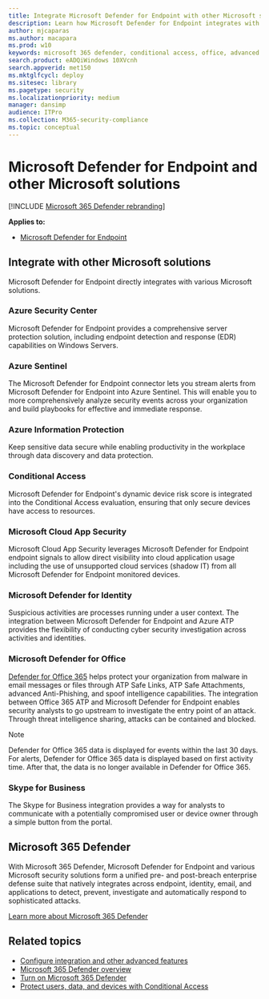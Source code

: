 ```yaml
---
title: Integrate Microsoft Defender for Endpoint with other Microsoft solutions
description: Learn how Microsoft Defender for Endpoint integrates with other Microsoft solutions, including Microsoft Defender for Identity and Azure Security Center.
author: mjcaparas
ms.author: macapara
ms.prod: w10
keywords: microsoft 365 defender, conditional access, office, advanced threat protection, microsoft defender for identity, microsoft defender for office, azure security center, microsoft cloud app security, azure sentinel
search.product: eADQiWindows 10XVcnh
search.appverid: met150
ms.mktglfcycl: deploy
ms.sitesec: library
ms.pagetype: security
ms.localizationpriority: medium
manager: dansimp
audience: ITPro
ms.collection: M365-security-compliance 
ms.topic: conceptual
---
```


# Microsoft Defender for Endpoint and other Microsoft solutions

[!INCLUDE [Microsoft 365 Defender rebranding](../../includes/microsoft-defender.md)]


**Applies to:**

- [Microsoft Defender for Endpoint](https://go.microsoft.com/fwlink/p/?linkid=2146631)

## Integrate with other Microsoft solutions

Microsoft Defender for Endpoint directly integrates with various Microsoft solutions.

### Azure Security Center
Microsoft Defender for Endpoint provides a comprehensive server protection solution, including endpoint detection and response (EDR) capabilities on Windows Servers.

### Azure Sentinel
The Microsoft Defender for Endpoint connector lets you stream alerts from Microsoft Defender for Endpoint into Azure Sentinel. This will enable you to more comprehensively analyze security events across your organization and build playbooks for effective and immediate response.

### Azure Information Protection
Keep sensitive data secure while enabling productivity in the workplace through data discovery and data protection.

### Conditional Access
Microsoft Defender for Endpoint's dynamic device risk score is integrated into the Conditional Access evaluation, ensuring that only secure devices have access to resources. 

### Microsoft Cloud App Security
Microsoft Cloud App Security leverages Microsoft Defender for Endpoint endpoint signals to allow direct visibility into cloud application usage including the use of unsupported cloud services (shadow IT) from all Microsoft Defender for Endpoint monitored devices.

### Microsoft Defender for Identity
Suspicious activities are processes running under a user context. The integration between Microsoft Defender for Endpoint and Azure ATP provides the flexibility of conducting cyber security investigation across activities and identities.

### Microsoft Defender for Office
[Defender for Office 365](https://docs.microsoft.com/office365/securitycompliance/office-365-atp) helps protect your organization from malware in email messages or files through ATP Safe Links, ATP Safe Attachments, advanced Anti-Phishing, and spoof intelligence capabilities. The integration between Office 365 ATP and Microsoft Defender for Endpoint enables security analysts to go upstream to investigate the entry point of an attack. Through threat intelligence sharing, attacks can be contained and blocked. 

>[!NOTE]
> Defender for Office 365 data is displayed for events within the last 30 days. For alerts, Defender for Office 365 data is displayed based on first activity time. After that, the data is no longer available in Defender for Office 365.

### Skype for Business
The Skype for Business integration provides a way for analysts to communicate with a potentially compromised user or device owner through a simple button from the portal.

## Microsoft 365 Defender
With Microsoft 365 Defender, Microsoft Defender for Endpoint and various Microsoft security solutions form a unified pre- and post-breach enterprise defense suite that natively integrates across endpoint, identity, email, and applications to detect, prevent, investigate and automatically respond to sophisticated attacks. 
 
[Learn more about Microsoft 365 Defender](https://docs.microsoft.com/microsoft-365/security/mtp/microsoft-threat-protection)


## Related topics
- [Configure integration and other advanced features](advanced-features.md)
- [Microsoft 365 Defender overview](https://docs.microsoft.com/microsoft-365/security/mtp/microsoft-threat-protection)
- [Turn on Microsoft 365 Defender](https://docs.microsoft.com/microsoft-365/security/mtp/mtp-enable)
- [Protect users, data, and devices with Conditional Access](conditional-access.md)
